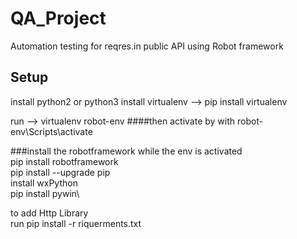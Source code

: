 # QA_Project
Automation testing for reqres.in public API  using Robot framework 

## Setup
install python2 or python3 
install virtualenv --> pip install virtualenv

run --> virtualenv robot-env
####then activate by with
 robot-env\Scripts\activate

###install the robotframework while the env is activated\
pip install robotframework\
pip install --upgrade pip\
install wxPython\
pip install pywin\

to add Http Library \
run pip install -r riquerments.txt

